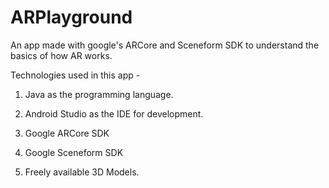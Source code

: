 # ARPlayground
An app made with google's ARCore and Sceneform SDK to understand the basics of how AR works.

Technologies used in this app - 

1. Java as the programming language.

2. Android Studio as the IDE for development.

3. Google ARCore SDK

4. Google Sceneform SDK

5. Freely available 3D Models.
